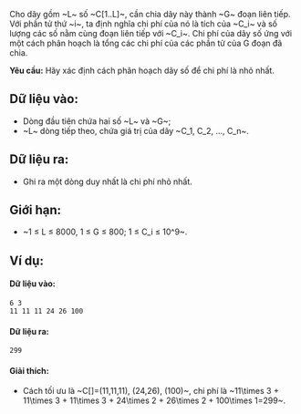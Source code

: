 Cho dãy gồm ~L~ số ~C[1..L]~, cần chia dãy này thành ~G~ đoạn liên tiếp. Với phần tử thứ ~i~, ta định nghĩa chi phí của nó là tích của ~C_i~ và số lượng các số nằm cùng đoạn liên tiếp với ~C_i~. Chi phí của dãy số ứng với một cách phân hoạch là tổng các chi phí của các phần tử của G đoạn đã chia.

**Yêu cầu:** Hãy xác định cách phân hoạch dãy số để chi phí là nhỏ nhất.

## Dữ liệu vào:
- Dòng đầu tiên chứa hai số ~L~ và ~G~;
- ~L~ dòng tiếp theo, chứa giá trị của dãy ~C_1, C_2, …, C_n~.

## Dữ liệu ra:
- Ghi ra một dòng duy nhất là chi phí nhỏ nhất.

## Giới hạn:
- ~1 ≤  L ≤ 8000, 1 ≤ G  ≤ 800; 1 ≤ C_i ≤ 10^9~.

## Ví dụ:
#### Dữ liệu vào:
```
6 3
11 11 11 24 26 100
```

#### Dữ liệu ra:
```
299
```

#### Giải thích:
- Cách tối ưu là ~C[]=(11,11,11), (24,26), (100)~, chi phí là ~11\times 3 + 11\times 3 + 11\times 3 + 24\times 2 + 26\times 2 + 100\times 1=299~.